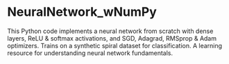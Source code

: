 # NeuralNetwork_wNumPy
This Python code implements a neural network from scratch with dense layers, ReLU &amp; softmax activations, and SGD, Adagrad, RMSprop &amp; Adam optimizers. Trains on a synthetic spiral dataset for classification. A learning resource for understanding neural network fundamentals.
